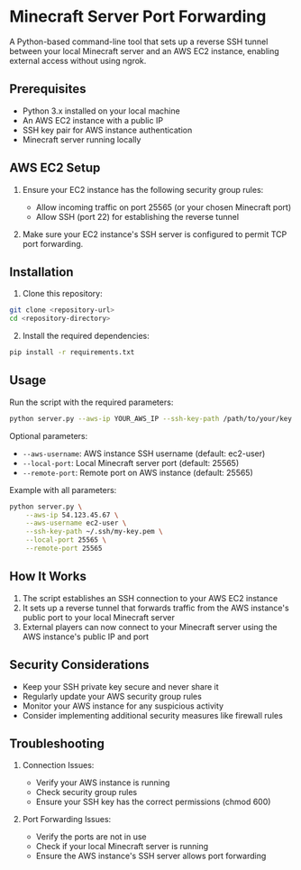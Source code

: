 # Minecraft Server Port Forwarding

A Python-based command-line tool that sets up a reverse SSH tunnel between your local Minecraft server and an AWS EC2 instance, enabling external access without using ngrok.

## Prerequisites

- Python 3.x installed on your local machine
- An AWS EC2 instance with a public IP
- SSH key pair for AWS instance authentication
- Minecraft server running locally

## AWS EC2 Setup

1. Ensure your EC2 instance has the following security group rules:
   - Allow incoming traffic on port 25565 (or your chosen Minecraft port)
   - Allow SSH (port 22) for establishing the reverse tunnel

2. Make sure your EC2 instance's SSH server is configured to permit TCP port forwarding.

## Installation

1. Clone this repository:
```bash
git clone <repository-url>
cd <repository-directory>
```

2. Install the required dependencies:
```bash
pip install -r requirements.txt
```

## Usage

Run the script with the required parameters:

```bash
python server.py --aws-ip YOUR_AWS_IP --ssh-key-path /path/to/your/key.pem
```

Optional parameters:
- `--aws-username`: AWS instance SSH username (default: ec2-user)
- `--local-port`: Local Minecraft server port (default: 25565)
- `--remote-port`: Remote port on AWS instance (default: 25565)

Example with all parameters:
```bash
python server.py \
    --aws-ip 54.123.45.67 \
    --aws-username ec2-user \
    --ssh-key-path ~/.ssh/my-key.pem \
    --local-port 25565 \
    --remote-port 25565
```

## How It Works

1. The script establishes an SSH connection to your AWS EC2 instance
2. It sets up a reverse tunnel that forwards traffic from the AWS instance's public port to your local Minecraft server
3. External players can now connect to your Minecraft server using the AWS instance's public IP and port

## Security Considerations

- Keep your SSH private key secure and never share it
- Regularly update your AWS security group rules
- Monitor your AWS instance for any suspicious activity
- Consider implementing additional security measures like firewall rules

## Troubleshooting

1. Connection Issues:
   - Verify your AWS instance is running
   - Check security group rules
   - Ensure your SSH key has the correct permissions (chmod 600)

2. Port Forwarding Issues:
   - Verify the ports are not in use
   - Check if your local Minecraft server is running
   - Ensure the AWS instance's SSH server allows port forwarding